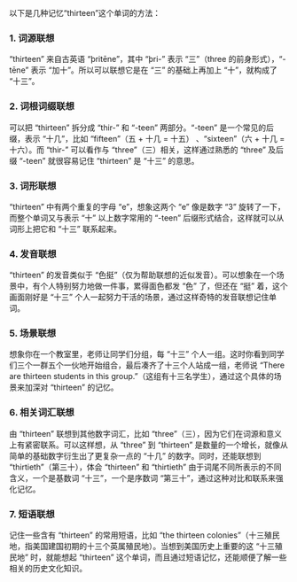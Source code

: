 以下是几种记忆“thirteen”这个单词的方法：

### 1. 词源联想
 “thirteen” 来自古英语 “þritēne”，其中 “þri-” 表示 “三”（three 的前身形式），“-tēne” 表示 “加十”。所以可以联想它是在 “三” 的基础上再加上 “十”，就构成了 “十三”。

### 2. 词根词缀联想 
可以把 “thirteen” 拆分成 “thir-” 和 “-teen” 两部分。“-teen” 是一个常见的后缀，表示 “十几”，比如 “fifteen”（五 + 十几 = 十五） 、“sixteen”（六 + 十几 = 十六）。而 “thir-” 可以看作与 “three”（三）相关，这样通过熟悉的 “three” 及后缀 “-teen” 就很容易记住 “thirteen” 是 “十三” 的意思。

### 3. 词形联想 
“thirteen” 中有两个重复的字母 “e”，想象这两个 “e” 像是数字 “3” 旋转了一下，而整个单词又与表示 “十” 以上数字常用的 “-teen” 后缀形式结合，这样就可以从词形上把它和 “十三” 联系起来。

### 4. 发音联想 
 “thirteen” 的发音类似于 “色挺”（仅为帮助联想的近似发音）。可以想象在一个场景中，有个人特别努力地做一件事，累得面色都发 “色” 了，但还在 “挺” 着，这个画面刚好是 “十三” 个人一起努力干活的场景，通过这样奇特的发音联想记住单词。

### 5. 场景联想 
想象你在一个教室里，老师让同学们分组，每 “十三” 个人一组。这时你看到同学们三个一群五个一伙地开始组合，最后凑齐了十三个人站成一组，老师说 “There are thirteen students in this group.”（这组有十三名学生），通过这个具体的场景来加深对 “thirteen” 的记忆。

### 6. 相关词汇联想 
由 “thirteen” 联想到其他数字词汇，比如 “three”（三），因为它们在词源和意义上有紧密联系。可以这样想，从 “three” 到 “thirteen” 是数量的一个增长，就像从简单的基础数字衍生出了更复杂一点的 “十几” 的数字。同时，还能联想到 “thirtieth”（第三十），体会 “thirteen” 和 “thirtieth” 由于词尾不同所表示的不同含义，一个是基数词 “十三”，一个是序数词 “第三十”，通过这种对比和联系来强化记忆。

### 7. 短语联想 
记住一些含有 “thirteen” 的常用短语，比如 “the thirteen colonies”（十三殖民地，指美国建国初期的十三个英属殖民地）。当想到美国历史上重要的这 “十三殖民地” 时，就能想起 “thirteen” 这个单词，而且通过短语记忆，还能顺便了解一些相关的历史文化知识。 